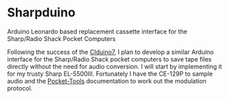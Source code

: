 # Sharpduino
Arduino Leonardo based replacement cassette interface for the Sharp/Radio Shack Pocket Computers

Following the success of the [CIduino7](https://github.com/molleraj/ti95interface), I plan to develop a similar Arduino interface for the Sharp/Radio Shack pocket computers to save tape files directly without the need for audio conversion. I will start by implementing it for my trusty Sharp EL-5500III. Fortunately I have the CE-129P to sample audio and the [Pocket-Tools](https://www.peil-partner.de/ifhe.de/sharp/) documentation to work out the modulation protocol.
